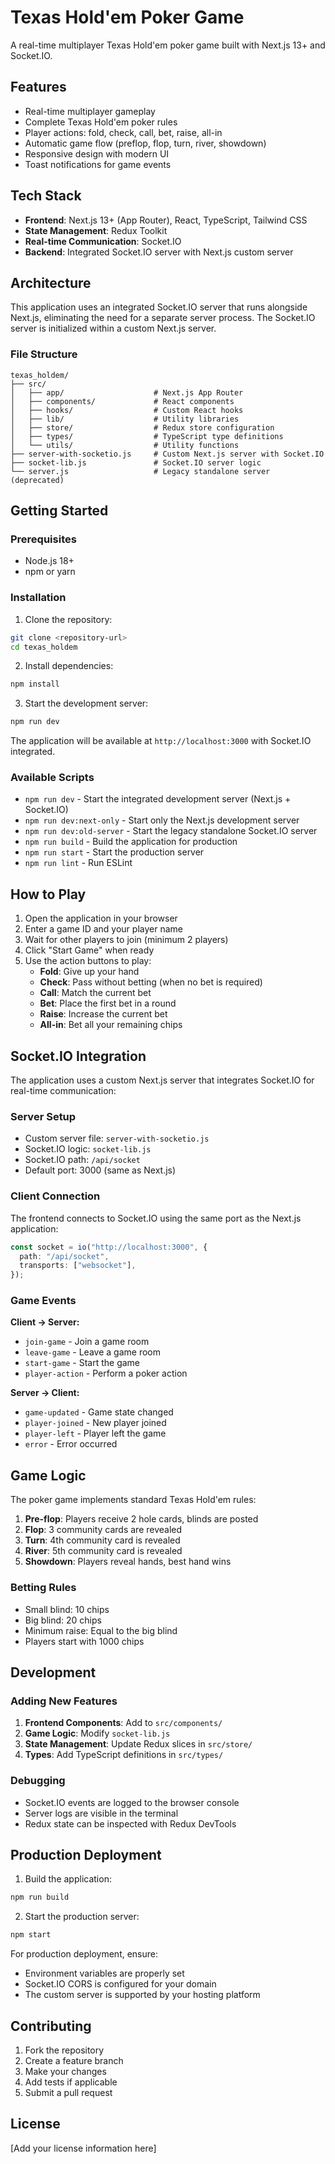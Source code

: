 # Texas Hold'em Poker Game

A real-time multiplayer Texas Hold'em poker game built with Next.js 13+ and Socket.IO.

## Features

- Real-time multiplayer gameplay
- Complete Texas Hold'em poker rules
- Player actions: fold, check, call, bet, raise, all-in
- Automatic game flow (preflop, flop, turn, river, showdown)
- Responsive design with modern UI
- Toast notifications for game events

## Tech Stack

- **Frontend**: Next.js 13+ (App Router), React, TypeScript, Tailwind CSS
- **State Management**: Redux Toolkit
- **Real-time Communication**: Socket.IO
- **Backend**: Integrated Socket.IO server with Next.js custom server

## Architecture

This application uses an integrated Socket.IO server that runs alongside Next.js, eliminating the need for a separate server process. The Socket.IO server is initialized within a custom Next.js server.

### File Structure

```
texas_holdem/
├── src/
│   ├── app/                    # Next.js App Router
│   ├── components/             # React components
│   ├── hooks/                  # Custom React hooks
│   ├── lib/                    # Utility libraries
│   ├── store/                  # Redux store configuration
│   ├── types/                  # TypeScript type definitions
│   └── utils/                  # Utility functions
├── server-with-socketio.js     # Custom Next.js server with Socket.IO
├── socket-lib.js               # Socket.IO server logic
└── server.js                   # Legacy standalone server (deprecated)
```

## Getting Started

### Prerequisites

- Node.js 18+
- npm or yarn

### Installation

1. Clone the repository:

```bash
git clone <repository-url>
cd texas_holdem
```

2. Install dependencies:

```bash
npm install
```

3. Start the development server:

```bash
npm run dev
```

The application will be available at `http://localhost:3000` with Socket.IO integrated.

### Available Scripts

- `npm run dev` - Start the integrated development server (Next.js + Socket.IO)
- `npm run dev:next-only` - Start only the Next.js development server
- `npm run dev:old-server` - Start the legacy standalone Socket.IO server
- `npm run build` - Build the application for production
- `npm run start` - Start the production server
- `npm run lint` - Run ESLint

## How to Play

1. Open the application in your browser
2. Enter a game ID and your player name
3. Wait for other players to join (minimum 2 players)
4. Click "Start Game" when ready
5. Use the action buttons to play:
   - **Fold**: Give up your hand
   - **Check**: Pass without betting (when no bet is required)
   - **Call**: Match the current bet
   - **Bet**: Place the first bet in a round
   - **Raise**: Increase the current bet
   - **All-in**: Bet all your remaining chips

## Socket.IO Integration

The application uses a custom Next.js server that integrates Socket.IO for real-time communication:

### Server Setup

- Custom server file: `server-with-socketio.js`
- Socket.IO logic: `socket-lib.js`
- Socket.IO path: `/api/socket`
- Default port: 3000 (same as Next.js)

### Client Connection

The frontend connects to Socket.IO using the same port as the Next.js application:

```typescript
const socket = io("http://localhost:3000", {
  path: "/api/socket",
  transports: ["websocket"],
});
```

### Game Events

**Client → Server:**

- `join-game` - Join a game room
- `leave-game` - Leave a game room
- `start-game` - Start the game
- `player-action` - Perform a poker action

**Server → Client:**

- `game-updated` - Game state changed
- `player-joined` - New player joined
- `player-left` - Player left the game
- `error` - Error occurred

## Game Logic

The poker game implements standard Texas Hold'em rules:

1. **Pre-flop**: Players receive 2 hole cards, blinds are posted
2. **Flop**: 3 community cards are revealed
3. **Turn**: 4th community card is revealed
4. **River**: 5th community card is revealed
5. **Showdown**: Players reveal hands, best hand wins

### Betting Rules

- Small blind: 10 chips
- Big blind: 20 chips
- Minimum raise: Equal to the big blind
- Players start with 1000 chips

## Development

### Adding New Features

1. **Frontend Components**: Add to `src/components/`
2. **Game Logic**: Modify `socket-lib.js`
3. **State Management**: Update Redux slices in `src/store/`
4. **Types**: Add TypeScript definitions in `src/types/`

### Debugging

- Socket.IO events are logged to the browser console
- Server logs are visible in the terminal
- Redux state can be inspected with Redux DevTools

## Production Deployment

1. Build the application:

```bash
npm run build
```

2. Start the production server:

```bash
npm start
```

For production deployment, ensure:

- Environment variables are properly set
- Socket.IO CORS is configured for your domain
- The custom server is supported by your hosting platform

## Contributing

1. Fork the repository
2. Create a feature branch
3. Make your changes
4. Add tests if applicable
5. Submit a pull request

## License

[Add your license information here]
